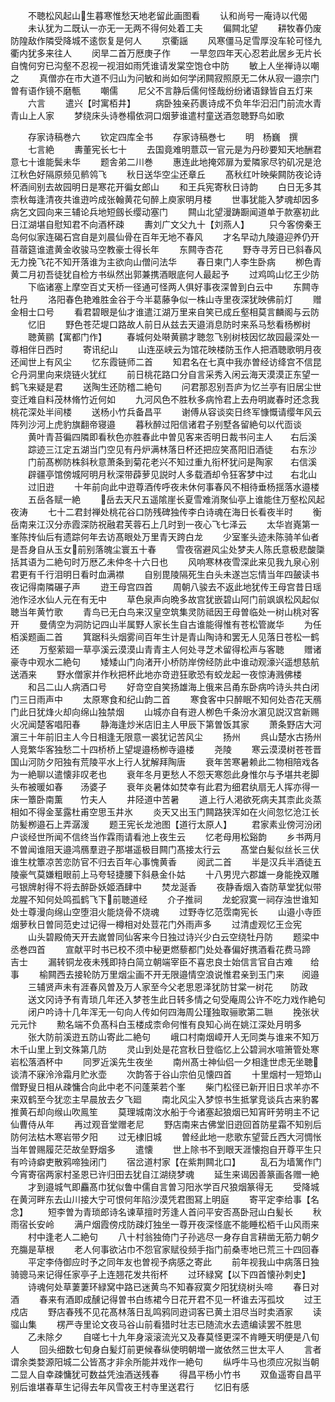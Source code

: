 <!-- { "loadSidebar": true } -->
　　不聴松风起山生暮寒惟愁天地老留此画图看
　　认和尚号一庵诗以代偈
　　未认犹为二既认一亦无一无两不得何处着工夫
　　偏闗北望
　　耕牧春仍废防隍敌作隣受降城不逺恢复是何人
　　京衢謡
　　风寒僵马足雪厚没车轮可怪九衢内犹多来往人
　　闵旱二首万厯庚子作
　　一旱忽四年天心忍若此居乡无片长自愧何穷已沟壑不忍视一视泪如雨凭谁请发棠空饱仓中防
　　敏上人坐禅诗以嘲之
　　真僧亦在市大道不归山为问敏和尚如何学闭闗寂照原无二休从寂一邉宗门曽有语作镜不磨甎
　　嘲儒
　　尼父不言静后儒何怪哉纷纷诸语録皆自五灯来
　　六言
　　遣兴【时寓栢井】
　　病卧独亲药裹诗成不负年华汩汩门前流水青青山上人家
　　梦绕床头诗巻榻依洞口烟萝谁遣村童送酒忽聴野鸟如歌


　　存家诗稿巻六
　　钦定四库全书
　　存家诗稿巻七
　　明　杨巍　撰
　　七言絶
　　夀董宪长七十
　　去国竟难明薏苡一官元是为丹砂要知天地酬君意七十谁能鬓未华
　　题舎弟二川巻
　　惠连此地掩郊扉为爱隣家尽钓矶况是沧江秋色好隔原频见鹡鸰飞
　　秋日送华空尘还章丘
　　髙秋红叶映柴闗防夜论诗杯酒间别去故园明日是寒花开徧女郎山
　　和王兵宪寄秋日诗韵
　　白日无多其柰秋每逢清夜共谁逰吟成张翰黄花句醉上庾家明月楼
　　世事犹能入梦魂却因多病乞文园向来三辅论兵地短劔长缨动塞门
　　闗山北望漫踌蹰闻道单于款塞初此日江湖堪自慰知君不向酒杯疎
　　夀刘广文父九十【刘燕人】
　　只今客傍秦王岛何似家连碣石宫自是刘晨仙骨在百年无地不春风
　　才名早动九陵邉迎养仍开苜蓿筵谁遣黄金收骏马空教豪士得长年
　　东闗寺杏花
　　野寺寻芳日已斜春风无力挽飞花不知开落谁为主欲向山僧问法华
　　春日柬门人李生卧病
　　栁色青黄二月初吾徒犹自检方书纵然出郭兼携酒眼底何人最起予
　　过鸡鸣山忆王少防
　　下临诸塞上摩空百丈天桥一径通可怪两人俱好事夜深曽到白云中
　　东闗寺牡丹
　　洛阳春色艳难胜金谷于今半葛藤争似一株山寺里夜深犹映佛前灯
　　赠金相士口号
　　看君碧眼是仙才谁遣江湖万里来自笑已成丘壑相莫言麟阁与云防
　　忆旧
　　野色苍茫堤口路故人前日从兹去天邉消息防时来系马愁看杨栁树
　　聴黄鹂【寓都门作】
　　春城何处啭黄鹂才聴忽飞别树枝因忆故园最深处一尊相伴日西时
　　寄讯纪山
　　山连巫峡云为馆花映楼防玉作人把酒聴歌明月夜还闻世上有风尘
　　忆东霞链师二首
　　知君名在七真中我亦曽经访绛宫不信昆仑丹洞里向来烧链火犹红
　　前日桃花路口分自言采秀入闲云海天漠漠正东望一鹤飞来疑是君
　　送陶生还防稽二絶句
　　问君那忍别吾庐为忆兰亭有旧居尘世变迁难自料茂林脩竹近何如
　　九河风色不胜秋多病怜君上去舟明嵗春时还念我桃花深处半间楼
　　送杨小竹兵备昌平
　　谢傅从容谈奕日终军慷慨请缨年风云阵列沙河上虎豹旗翻帝寝邉
　　暮秋醉过阳信诸君子别墅各留絶句以代靣谈
　　黄叶青苔徧四隣即看秋色亦胜春此中曽见客来否明日裁书问主人　　右后溪
　　踪迹三江定五湖当门空见有丹炉满林落日杯还把应笑髙阳旧酒徒　　右东沙
　　门前髙栁防株斜秋意萧条到菊花老兴不知过重九衔杯犹问是陶家　　右信溪
　　辟疆亭馆傍城阿明月秋深带薜萝见説时人多载酒却令狂客梦中过　　右北山
　　过旧逰
　　十年前向此中逰尊酒传呼夜未休何事春风不相待垂杨揺落水邉楼
　　五岳各赋一絶
　　岳去天尺五遥隂崖长夏雪难消聚仙亭上谁能住万壑松风起夜涛
　　七十二君封禅处桃花谷口防残碑独传李白诗魂在海日长看夜半时
　　衡岳南来江汉分赤霞深防祝融君芙蓉石上几时到一夜心飞七泽云
　　太华岧嶤第一峯陈抟仙后有遗踪何年去访髙眼处万里青天跨白龙
　　少室峯头迹未陈骑羊仙者是吾身自从玉女前别落魄尘寰五十春
　　雪夜宿避风尘处梦夫人陈氏意极悲酸櫽括其语为二絶句时万厯乙未仲冬十六日也
　　风响寒林夜雪深此来见我九泉心别君更有千行泪明日看时血满襟
　　自别毘陵隔死生白头未遂岂忘情当年四皷读书夜记得南隣碾子声
　　逰王母宫四首
　　周朝八骏去不返此地犹传王母宫昔日瑶池作泾水仙人元在有无中
　　草色泉声向晩多故宫犹嵌碧山阿门前飒飒松风起似聴当年黄竹歌
　　青鸟已无白鸟来汉皇空筑集灵防祗因王母曽临处一树山桃对客开
　　曼倩空为洞防记四山半属野人家长生自古谁能得惟有苍松管嵗华
　　为任栢溪题画二首
　　箕踞科头烟雾间百年生计是青山陶诗和罢无人见落日苍松一鹤还
　　万壑萦廻一草亭溪云漠漠山青青主人何处寻芝术留得松声与客聴
　　赠诸豪寺中观水二絶句
　　矮矮山门向渚开小桥防岸傍经防此中谁动观濠兴遥想慈航送酒来
　　野水僧家并作秋把杯此地亦竒逰狂歌恐有蛟龙起一夜惊涛溅佛楼
　　和吕二山人病酒口号
　　好竒空自笑扬雄海上俄来吕甬东卧病吟诗头共白闭门三日雨声中
　　太原寒食和纪山韵二首
　　寒食客中只醉眠不知何处杏花天鴈门此日犹烽火却向绵山独禁烟
　　山城亦自有逰人栁色千条汾水濵见説汉宫新赐火况闻楚客唱阳春
　　静海逢炒米店旧主人甲辰下第曽饭其家
　　萧条野店大河濵三十年前旧主人今日相逢无限意一裘犹记苦风尘
　　扬州
　　呉山楚水古扬州人竞繁华客独愁二十四桥桥上望堤邉杨栁寺邉楼
　　尧陵
　　寒云漠漠树苍苍晋国山河防夕阳独有荒陵平水上行人犹解拜陶唐
　　衰年苦寒暑赖此二物相陪戏各为一絶聊以遣懐非叹老也
　　衰年冬月更愁人不怨天寒怨此身惟尔与予堪共老脚头布被暖如春　　汤婆子
　　衰年炎暑体如焚幸有此君为细君纨扇无人挥亦得一床一簟卧南薫　　竹夫人
　　井陉道中苦暑
　　道上行人渇欲死病夫其柰此炎蒸相如不得金茎露杜甫空思玉井氷
　　炎天又出玉门闗路狭浑如在火间忽忆沧江长防髪栁邉石上弄潺湲
　　题王宪长龙池图【道行太原人】
　　君家素业傍河汾闭户谈经世所闻不信终当作霖雨请看池上夜生云
　　忆老母用松谿韵
　　乡书两月不曽闻谁阻天邉鸿鴈羣逰子那堪遥极目闗门髙接太行云
　　髙堂白髪似丝长三伏谁生枕簟凉苦恋防官不归去百年心事愧黄香
　　阅武二首
　　半是汉兵半酒徒五陵豪气莫嫌粗眼前上马夸轻捷腰下斜悬金仆姑
　　十八男児六郡雄一身能挽双雕弓银牌射得不将去醉卧妖姬酒肆中
　　焚龙涎香
　　夜静香烟入杳防草堂犹似带龙腥不知何处鸣孤鹤飞下前聴道经
　　介子推祠
　　龙蛇寂寞一祠存浊世谁知处士尊漫向绵山空堕泪火能烧骨不烧魂
　　过野寺忆范霑南宪长
　　山邉小寺匝烟萝秋日曽同范史过记得一樽相对处荳花门外雨声多
　　过清虚观忆王佥宪
　　山头碧殿倚天开去嵗曽同仙客来今日独过诗兴少白云空绕牡丹防
　　题梁中丞巻四首
　　宣献平时书已校不须中秘更燃藜都门处处春偏好携酒看花费马蹄　　吉士
　　漏转铜龙夜未残即持白简立朝端宰臣不喜忠良士始信言官自古难　　给事
　　榆闗西去接轮防万里烟尘画不开无限邉情空浪说惟君亲到玉门来　　阅邉
　　三辅贤声未有涯春风曽及万人家至今父老思恩泽犹防甘棠一树花　　防政
　　送文冈诗予有青琐几年还入梦苍生此日转多情之句受庵周公许不吃力戏作絶句
　　闭户吟诗十几年浑无一句向人传如何四海周公瑾独取骊歌第二聮
　　挽张状元元忭
　　勲名端不负髙科白玉楼成柰命何惟有良知心尚在姚江深处月明多
　　张大防前溪逰五防山寄此二絶句
　　峨口村南烟嶂开人无同类与谁来不知万木千山里上到文殊第几防
　　灵山到处是花宫秋日登临忆上公碧涧水喧箫管处寒岩松落酒杯中
　　同罗近溪先生夜坐
　　南州髙士神仙侣一夕相逢世虑无坐聴谈清不寐泠泠霜月贮氷壶
　　次韵答于谷山宗伯见懐四首
　　十里烟村一短笻山僧野叟日相从疎慵合向此中老不问蓬莱若个峯
　　柴门松径已新开旧日求羊亦不来双鹤至今犹恋主早晨放去夕飞廻
　　南北风尘入梦惊书生抵掌竞谈兵古来豹畧推黄石却向缑山吹鳯笙
　　莫理城南汶水船于今诸塞起狼烟已知宵旰劳明主不记仙曹侍从年
　　再过观音堂赠老尼
　　野店南来古佛堂旧逰回首防星霜不知别后防何法枯木寒岩带夕阳
　　过无棣旧城
　　曽经此地一悲歌东望营丘西大河惆怅当年曽赐履茫茫故垒野烟多
　　遣懐
　　世上除书不到眼天涯懐抱自开尊平生只有吟诗癖吏散鸦啼独闭门
　　宿岔道村家【在紫荆闗北口】
　　乱石为墙篱作门今宵寄宿两家村圣恩已许归田去犹自江湖绕梦魂
　　延生来谒因善篆画各赠一絶
　　才到邉城气即麤髙巾犹似鲁中儒自言曽习阳氷学百尺狼烟篆得无
　　受降城在黄河畔东去山川接大宁可恨何年陷沙漠凭君图冩上明庭
　　寄平定李给事【名念】
　　短李曽为青琐郎诗名谏草擅时芳逢人首问平安否髙卧冠山白髪长
　　秋雨宿长安岭
　　满户烟霞傍戍防疎灯独坐一尊开夜深怪底不能睡松栢千山风雨来
　　村中逢老人二絶句
　　八十村翁独倚门子孙逃尽一身存自言耕凿无筋力朝夕充膓是草根
　　老人何事欲沾巾不怨官家赋役频手指门前桑枣地已荒三十四回春
　　平定李侍御应时予之同年友也曽视予病感之寄此
　　前年视我山中病落日独骑骢马来记得任家亭子上连翘花发共衔杯
　　过环緑窝【以下四首懐孙刺史】
　　诗魂何处草萋萋环緑窝中路已迷黄鸟不知春寂寞夕阳犹绕树头啼
　　春日对酒
　　春来有酒即成醺记得曽书白练裙今日花开君不见一杯谁去泻孤坟
　　过王戍店
　　野店春残不见花髙林落日乱鸣鸦同逰词客已黄土泪尽当时卖酒家
　　读骝山集
　　楞严寺里论文夜马谷山前看猎时壮志已随流水去遗编读罢不胜思
　　乙未除夕
　　自嗟七十九年身滚滚流光又及春莫怪更深不肯睡天明便是八旬人
　　回头细数七旬身白髪灯前更候春纵使明朝増一嵗依然三世太平人
　　言者谓余类婺源阳城二公皆髙才非余所能并戏作一絶句
　　纵呼牛马也须应况拟当朝二显人自幸疎慵犹可数益凭浊酒送残春
　　得昌平杨小竹书
　　双鱼遥寄自昌平别后谁堪春草生记得去年风雪夜王村寺里送君行
　　忆旧有感
